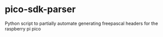 # pico-sdk-parser
Python script to partially automate generating freepascal headers for the raspberry pi pico
